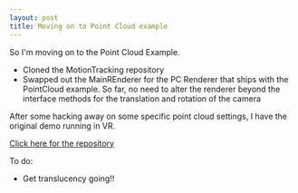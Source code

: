 ```yaml
---
layout: post
title: Moving on to Point Cloud example
---
```


So I'm moving on to the Point Cloud Example.

  * Cloned the MotionTracking repository
  * Swapped out the MainREnderer for the PC Renderer that ships with the PointCloud example.  So far, no need to alter the renderer beyond the interface methods for the translation and rotation of the camera
  
After some hacking away on some specific point cloud settings, I have the original demo running in VR.

[Click here for the repository](https://github.com/stevehenderson/GoogleTango_AugmentedRealityTest_PointCloud)

To do:

  - Get translucency going!!
